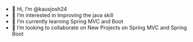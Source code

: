 - 👋 Hi, I’m @kausjosh24
- 👀 I’m interested in Improving the java skill
- 🌱 I’m currently learning Spring MVC and Boot
- 💞️ I’m looking to collaborate on New Projects on Spring MVC and Spring Boot

<!---
kausjosh24/kausjosh24 is a ✨ special ✨ repository because its `README.md` (this file) appears on your GitHub profile.
You can click the Preview link to take a look at your changes.
--->
